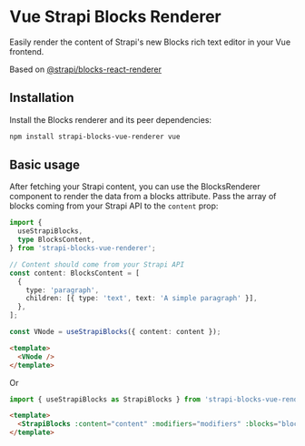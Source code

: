 # Vue Strapi Blocks Renderer

Easily render the content of Strapi's new Blocks rich text editor in your Vue frontend.

Based on [@strapi/blocks-react-renderer](https://github.com/strapi/blocks-react-renderer)

## Installation

Install the Blocks renderer and its peer dependencies:

```sh
npm install strapi-blocks-vue-renderer vue
```

## Basic usage

After fetching your Strapi content, you can use the BlocksRenderer component to render the data from a blocks attribute. Pass the array of blocks coming from your Strapi API to the `content` prop:

```ts
import {
  useStrapiBlocks,
  type BlocksContent,
} from 'strapi-blocks-vue-renderer';

// Content should come from your Strapi API
const content: BlocksContent = [
  {
    type: 'paragraph',
    children: [{ type: 'text', text: 'A simple paragraph' }],
  },
];

const VNode = useStrapiBlocks({ content: content });
```

```html
<template>
  <VNode />
</template>
```

Or

```ts
import { useStrapiBlocks as StrapiBlocks } from 'strapi-blocks-vue-renderer';
```

```html
<template>
  <StrapiBlocks :content="content" :modifiers="modifiers" :blocks="blocks" />
</template>
```
